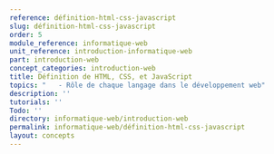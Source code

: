 ```yaml
---
reference: définition-html-css-javascript
slug: définition-html-css-javascript
order: 5
module_reference: informatique-web
unit_reference: introduction-informatique-web
part: introduction-web
concept_categories: introduction-web
title: Définition de HTML, CSS, et JavaScript
topics: "   - Rôle de chaque langage dans le développement web"
description: ''
tutorials: ''
Todo: ''
directory: informatique-web/introduction-web
permalink: informatique-web/définition-html-css-javascript
layout: concepts
---
```

